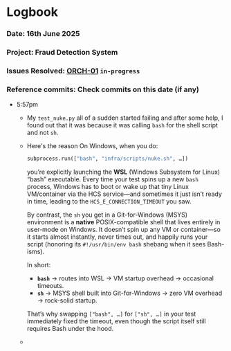 # Logbook
### Date: 16th June 2025
### Project: Fraud Detection System
### Issues Resolved: [ORCH-01](https://github.com/EsosaOrumwese/fraud-detection-system/issues/22) `in-progress`
### Reference commits: Check commits on this date (if any)

* 5:57pm
  * My `test_nuke.py` all of a sudden started failing and after some help, I found out that it was because it was calling `bash` for the shell script and not `sh`. 
  * Here's the reason
    On Windows, when you do:
    
    ```python
    subprocess.run(["bash", "infra/scripts/nuke.sh", …])
    ```
    
    you’re explicitly launching the **WSL** (Windows Subsystem for Linux) “bash” executable. Every time your test spins up a new `bash` process, Windows has to boot or wake up that tiny Linux VM/container via the HCS service—and sometimes it just isn’t ready in time, leading to the `HCS_E_CONNECTION_TIMEOUT` you saw.
    
    By contrast, the `sh` you get in a Git-for-Windows (MSYS) environment is a **native** POSIX-compatible shell that lives entirely in user-mode on Windows. It doesn’t spin up any VM or container—so it starts almost instantly, never times out, and happily runs your script (honoring its `#!/usr/bin/env bash` shebang when it sees Bash-isms).
    
    In short:
    
    * **`bash`** → routes into WSL → VM startup overhead → occasional timeouts.
    * **`sh`** → MSYS shell built into Git-for-Windows → zero VM overhead → rock-solid startup.
    
    That’s why swapping `["bash", …]` for `["sh", …]` in your test immediately fixed the timeout, even though the script itself still requires Bash under the hood.
  * 